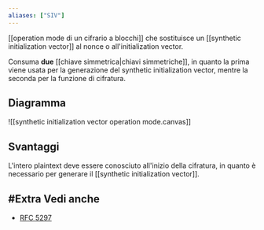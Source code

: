 ```yaml
---
aliases: ["SIV"]
---
```


[[operation mode di un cifrario a blocchi]] che sostituisce un [[synthetic initialization vector]] al nonce o all'initialization vector.

Consuma **due** [[chiave simmetrica|chiavi simmetriche]], in quanto la prima viene usata per la generazione del synthetic initialization vector, mentre la seconda per la funzione di cifratura.

## Diagramma

![[synthetic initialization vector operation mode.canvas]]

## Svantaggi

L'intero plaintext deve essere conosciuto all'inizio della cifratura, in quanto è necessario per generare il [[synthetic initialization vector]].

## #Extra Vedi anche

- [RFC 5297](https://www.rfc-editor.org/rfc/rfc5297)
